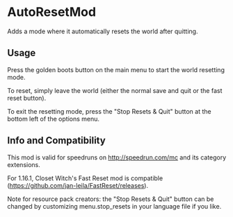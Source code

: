 # AutoResetMod
Adds a mode where it automatically resets the world after quitting.

## Usage

Press the golden boots button on the main menu to start the world resetting mode.

To reset, simply leave the world (either the normal save and quit or the fast reset button).

To exit the resetting mode, press the "Stop Resets & Quit" button at the bottom left of the options menu.

## Info and Compatibility

This mod is valid for speedruns on http://speedrun.com/mc and its category extensions.

For 1.16.1, Closet Witch's Fast Reset mod is compatible (https://github.com/jan-leila/FastReset/releases).

Note for resource pack creators: the "Stop Resets & Quit" button can be changed by customizing menu.stop_resets in your language file if you like.
